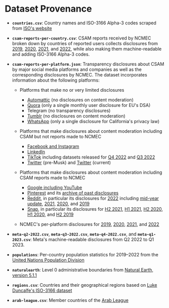 # Dataset Provenance

  * __`countries.csv`__: Country names and ISO-3166 Alpha-3 codes scraped from
    [ISO's website](https://www.iso.org/obp/ui/#search/code/)

  * __`csam-reports-per-country.csv`__: CSAM reports received by NCMEC broken
    down by countries of reported users collects disclosures from
    [2019](https://www.missingkids.org/content/dam/missingkids/pdfs/2019-cybertipline-reports-by-country.pdf),
    [2020](https://www.missingkids.org/content/dam/missingkids/pdfs/2020-reports-by-country.pdf),
    [2021](https://www.missingkids.org/content/dam/missingkids/pdfs/2021-reports-by-country.pdf),
    and
    [2022](https://www.missingkids.org/content/dam/missingkids/pdfs/2022-reports-by-country.pdf),
    while also making them machine-readable and adding ISO-3166 Alpha-3 codes.

  * __`csam-reports-per-platform.json`__: Transparency disclosures about CSAM by
    major social media platforms and companies as well as the corresponding
    disclosures by NCMEC. The dataset incorporates information about the
    following platforms:

      * Platforms that make no or very limited disclosures
          * [Automattic](https://transparency.automattic.com) (no disclosures on
            content moderation)
          * [Quora](https://help.quora.com/hc/en-us/articles/13294268051732-DSA-Transparency)
            (only a single monthly user disclosure for EU's DSA)
          * Telegram (no transparency disclosures)
          * [Tumblr](https://www.tumblr.com/transparency) (no disclosures on
            content moderation)
          * [WhatsApp](https://www.whatsapp.com/legal/california-privacy-notice/transparency-report/")
            (only a single disclosure for California's privacy law)

      * Platforms that make disclosures about content moderation including CSAM
        but not reports made to NCMEC
          * [Facebook and
            Instagram](https://transparency.fb.com/sr/community-standards/)
          * [LinkedIn](https://about.linkedin.com/transparency/community-report)
          * [TikTok](https://www.tiktok.com/transparency/en/community-guidelines-enforcement-2022-4/)
            including datasets released for [Q4
            2022](https://sf16-va.tiktokcdn.com/obj/eden-va2/nuvlojeh7ryht/Transparency_CGE_2022Q4/2022Q4_raw_data_cger_English.csv)
            and [Q3
            2022](https://sf16-va.tiktokcdn.com/obj/eden-va2/nuvlojeh7ryht/Transparency_CGE_2022Q3/English_CGE_2022Q3.xlsx)
          * [Twitter](https://transparency.twitter.com) (pre-Musk) and
            [Twitter](https://blog.twitter.com/en_us/topics/company/2023/an-update-on-twitter-transparency-reporting) (current)

      * Platforms that make disclosures about content moderation including CSAM
        reports made to NCMEC
          * [Google including
            YouTube](https://transparencyreport.google.com/child-sexual-abuse-material/)
          * [Pinterest](https://policy.pinterest.com/en/transparency-report) and
            its [archive of past
            disclosures](https://help.pinterest.com/en/guide/transparency-report-archive)
          * [Reddit](https://www.redditinc.com/policies/transparency), in
            particular its disclosures for
            [2022](https://www.redditinc.com/policies/2022-transparency-report)
            including [mid-year
            update](https://www.redditinc.com/policies/mid-year-transparency-report-2022-2),
            [2021](https://www.redditinc.com/policies/transparency-report-2021),
            [2020](https://www.redditinc.com/policies/transparency-report-2020),
            and
            [2019](https://www.redditinc.com/policies/transparency-report-2019-1)
          * [Snap](https://values.snap.com/privacy/transparency), in particular
            its disclosures for [H2
            2021](https://www.snap.com/en-US/privacy/transparency/2021-12-31),
            [H1
            2021](https://www.snap.com/en-US/privacy/transparency/2021-6-30),
            [H2
            2020](https://www.snap.com/en-US/privacy/transparency/2020-12-31),
            [H1
            2020](https://www.snap.com/en-US/privacy/transparency/2020-6-30),
            and [H2
            2019](https://www.snap.com/en-US/privacy/transparency/2019-12-31)

      * NCMEC's per-platform disclosures for
        [2019](https://www.missingkids.org/content/dam/missingkids/pdfs/2019-reports-by-esp.pdf),
        [2020](https://www.missingkids.org/content/dam/missingkids/pdfs/2020-reports-by-esp.pdf),
        [2021](https://www.missingkids.org/content/dam/missingkids/pdfs/2021-reports-by-esp.pdf),
        and
        [2022](https://www.missingkids.org/content/dam/missingkids/pdfs/2022-reports-by-esp.pdf)

  * __`meta-q2-2022.csv`__, __`meta-q3-2022.csv`__, __`meta-q4-2022.csv`__, and
    __`meta-q1-2023.csv`__: Meta's machine-readable disclosures from Q2 2022 to
    Q1 2023.

  * __`populations`__: Per-country population statistics for 2019–2022 from the
    [United Nations Population
    Division](https://population.un.org/dataportal/data/indicators/49/locations/4,8,12,16,20,24,660,28,32,51,533,36,40,31,44,48,50,52,112,56,84,204,60,64,68,535,70,72,76,92,96,100,854,108,132,116,120,124,136,140,148,152,156,344,446,158,170,174,178,184,188,384,191,192,531,196,203,408,180,208,262,212,214,218,818,222,226,232,233,748,231,238,234,242,246,250,254,258,266,270,268,276,288,292,300,304,308,312,316,320,831,324,624,328,332,336,340,348,352,356,360,364,368,372,833,376,380,388,392,832,400,398,404,296,412,414,417,418,428,422,426,430,434,438,440,442,450,454,458,462,466,470,584,474,478,480,175,484,583,492,496,499,500,504,508,104,516,520,524,528,540,554,558,562,566,570,807,580,578,512,586,585,591,598,600,604,608,616,620,630,634,410,498,638,642,643,646,652,654,659,662,663,666,670,882,674,678,682,686,688,690,694,702,534,703,705,90,706,710,728,724,144,275,729,740,752,756,760,762,764,626,768,772,776,780,788,792,795,796,798,800,804,784,826,834,840,850,858,860,548,862,704,876,732,887,894,716/start/2019/end/2022/table/pivotbylocation)

  * __`naturalearth`__: Level 0 administrative boundaries from [Natural Earth,
    version
    5.1.1](https://www.naturalearthdata.com/downloads/110m-cultural-vectors/)

  * __`regions.csv`__: Countries and their geographical regions based on [Luke
    Duncalfe's ISO-3166
    dataset](https://github.com/lukes/ISO-3166-Countries-with-Regional-Codes)

  * __`arab-league.csv`__: Member countries of the [Arab
    League](https://en.wikipedia.org/wiki/Arab_League)
